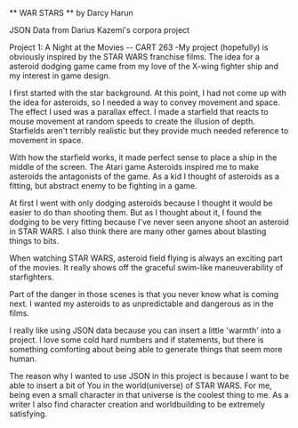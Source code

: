 ** WAR STARS **
by Darcy Harun

JSON Data from Darius Kazemi's corpora project

Project 1: A Night at the Movies -- CART 263
-My project (hopefully) is obviously inspired by the STAR WARS franchise films.
The idea for a asteroid dodging game came from my love of the X-wing fighter
ship and my interest in game design.

I first started with the star background. At this point, I had not come up with
the idea for asteroids, so I needed a way to convey movement and space. The
effect I used was a parallax effect. I made a starfield that reacts to mouse
movement at random speeds to create the illusion of depth. Starfields aren't
terribly realistic but they provide much needed reference to movement in space.

With how the starfield works, it made perfect sense to place a ship in the
middle of the screen. The Atari game Asteroids inspired me to make asteroids the
antagonists of the game. As a kid I thought of asteroids as a fitting, but
abstract enemy to be fighting in a game.

At first I went with only dodging asteroids because I thought it would be easier
to do than shooting them. But as I thought about it, I found the dodging to be
very fitting because I've never seen anyone shoot an asteroid in STAR WARS. I
also think there are many other games about blasting things to bits.

When watching STAR WARS, asteroid field flying is always an exciting part of the
movies. It really shows off the graceful swim-like maneuverability of
starfighters.

Part of the danger in those scenes is that you never know what is coming next.
I wanted my asteroids to as unpredictable and dangerous as in the films.

I really like using JSON data because you can insert a little 'warmth' into a
project. I love some cold hard numbers and if statements, but there is something
comforting about being able to generate things that seem more human.

The reason why I wanted to use JSON in this project is because I want to be able
to insert a bit of You in the world(universe) of STAR WARS. For me, being even a
small character in that universe is the coolest thing to me. As a writer I also
find character creation and worldbuilding to be extremely satisfying.
